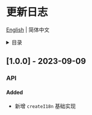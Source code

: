 
# 更新日志


[English](https://github.com/i18n-pro/vue2/blob/v1.0.0/docs/dist/CHANGELOG.md) | 简体中文


<details >
  <summary>目录</summary>

  &emsp;&emsp;[[1.0.0] - 2023-09-09](#100---2023-09-09)<br/>
  &emsp;&emsp;&emsp;&emsp;[API](#100-api)<br/>
  &emsp;&emsp;&emsp;&emsp;&emsp;&emsp;[Added](#100-api-added)<br/>

</details>

## [1.0.0] - 2023-09-09

<h3 id="100-api">API</h3>

<h4 id="100-api-added">Added</h4>

* 新增 `createI18n` 基础实现

